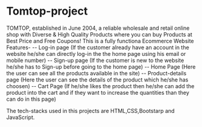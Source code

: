 # Tomtop-project
TOMTOP, established in June 2004, a reliable wholesale and retail online shop with Diverse & High Quality Products where you can buy Products at Best Price and Free Coupons! 
This is a fully functiona Ecommerce Website 
Features-
-- Log-in page (If the customer already have an account in the website he/she can directly log-in the the home page using his email or mobile number)
-- Sign-up page (If the customer is new to the website he/she has to Sign-up before going to the home page)
-- Home Page (Here the user can see all the products available in the site)
-- Product-details page (Here the user  can see the details of the product which he/she has choosen)
-- Cart Page (If he/she likes the product then he/she can add the product into the cart and if they want to increase the quantities than they can do in this page)


The tech-stacks used in this projects are HTML,CSS,Bootstarp and JavaScript. 

